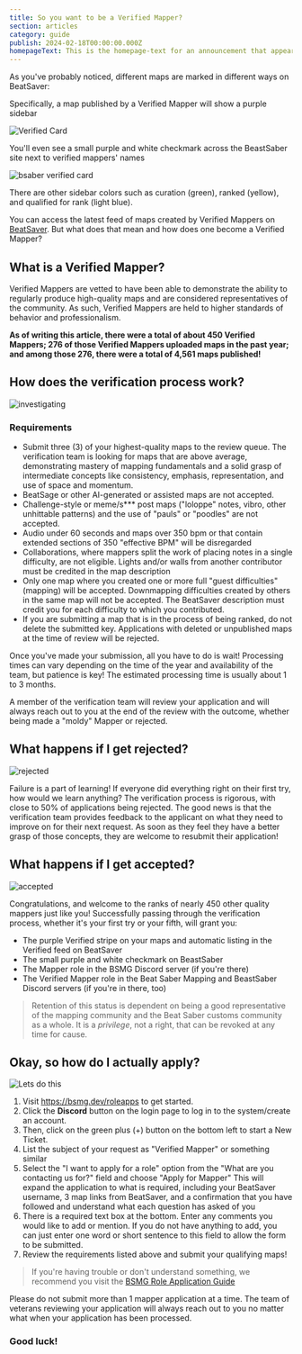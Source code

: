 ```yaml
---
title: So you want to be a Verified Mapper?
section: articles
category: guide
publish: 2024-02-18T00:00:00.000Z
homepageText: This is the homepage-text for an announcement that appears on the homepage.
---
```

As you've probably noticed, different maps are marked in different ways on BeatSaver:

Specifically, a map published by a Verified Mapper will show a purple sidebar

![Verified Card](/uploads/verified-card.png)

You'll even see a small purple and white checkmark across the BeastSaber site next to verified mappers' names

![bsaber verified card](/uploads/bsaber-verified-card.png)

There are other sidebar colors such as curation (green), ranked (yellow), and qualified for rank (light blue).

You can access the latest feed of maps created by Verified Mappers on [BeatSaver](https://beatsaver.com/?order=Latest&verified=true). But what does that mean and how does one become a Verified Mapper?

## What is a Verified Mapper?

Verified Mappers are vetted to have been able to demonstrate the ability to regularly produce high-quality maps and are considered representatives of the community. As such, Verified Mappers are held to higher standards of behavior and professionalism.

**As of writing this article, there were a total of about 450 Verified Mappers; 276 of those Verified Mappers uploaded maps in the past year; and among those 276, there were a total of 4,561 maps published!**

## How does the verification process work?

![investigating](/uploads/daffy-duck-investigating-1.gif)

### Requirements

* Submit three (3) of your highest-quality maps to the review queue. The verification team is looking for maps that are above average, demonstrating mastery of mapping fundamentals and a solid grasp of intermediate concepts like consistency, emphasis, representation, and use of space and momentum.
* BeatSage or other AI-generated or assisted maps are not accepted.
* Challenge-style or meme/s\*\** post maps ("loloppe" notes, vibro, other unhittable patterns) and the use of "pauls" or "poodles" are not accepted.
* Audio under 60 seconds and maps over 350 bpm or that contain extended sections of 350 "effective BPM" will be disregarded
* Collaborations, where mappers split the work of placing notes in a single difficulty, are not eligible. Lights and/or walls from another contributor must be credited in the map description
* Only one map where you created one or more full "guest difficulties" (mapping) will be accepted. Downmapping difficulties created by others in the same map will not be accepted. The BeatSaver description must credit you for each difficulty to which you contributed.
* If you are submitting a map that is in the process of being ranked, do not delete the submitted key. Applications with deleted or unpublished maps at the time of review will be rejected.

Once you've made your submission, all you have to do is wait! Processing times can vary depending on the time of the year and availability of the team, but patience is key! The estimated processing time is usually about 1 to 3 months.

A member of the verification team will review your application and will always reach out to you at the end of the review with the outcome, whether being made a "moldy" Mapper or rejected.

## What happens if I get rejected?

![rejected](/uploads/batman-we-fall-so-we-can-learn-to-pick-ourselves-up-1.gif)

Failure is a part of learning! If everyone did everything right on their first try, how would we learn anything? The verification process is rigorous, with close to 50% of applications being rejected. The good news is that the verification team provides feedback to the applicant on what they need to improve on for their next request. As soon as they feel they have a better grasp of those concepts, they are welcome to resubmit their application!

## What happens if I get accepted?

![accepted](/uploads/ron-swanson-success-1.gif)

Congratulations, and welcome to the ranks of nearly 450 other quality mappers just like you! Successfully passing through the verification process, whether it's your first try or your fifth, will grant you:

* The purple Verified stripe on your maps and automatic listing in the Verified feed on BeatSaver
* The small purple and white checkmark on BeastSaber
* The Mapper role in the BSMG Discord server (if you're there)
* The Verified Mapper role in the Beat Saber Mapping and BeastSaber Discord servers (if you're in there, too)

> Retention of this status is dependent on being a good representative of the mapping community and the Beat Saber customs community as a whole. It is a *privilege*, not a right, that can be revoked at any time for cause.

## Okay, so how do I actually apply?

![Lets do this](/uploads/of-course-i-want-to-be-in-this-mtv-movie-and-tv-awards-1.gif)

1. Visit https://bsmg.dev/roleapps to get started.
2. Click the **Discord** button on the login page to log in to the system/create an account.
3. Then, click on the green plus (+) button on the bottom left to start a New Ticket.
4. List the subject of your request as "Verified Mapper" or something similar
5. Select the "I want to apply for a role" option from the "What are you contacting us for?" field and choose "Apply for Mapper" This will expand the application to what is required, including your BeatSaver username, 3 map links from BeatSaver, and a confirmation that you have followed and understand what each question has asked of you
6. There is a required text box at the bottom. Enter any comments you would like to add or mention. If you do not have anything to add, you can just enter one word or short sentence to this field to allow the form to be submitted.
7. Review the requirements listed above and submit your qualifying maps!

> If you're having trouble or don't understand something, we recommend you visit the [BSMG Role Application Guide](https://docs.google.com/document/d/1N6bAsxLrok9yoLusQwUzzuf6Mj9IEh-Rs5ZUo9dJt0k/edit?usp=sharing)

Please do not submit more than 1 mapper application at a time. The team of veterans reviewing your application will always reach out to you no matter what when your application has been processed.

### Good luck!
